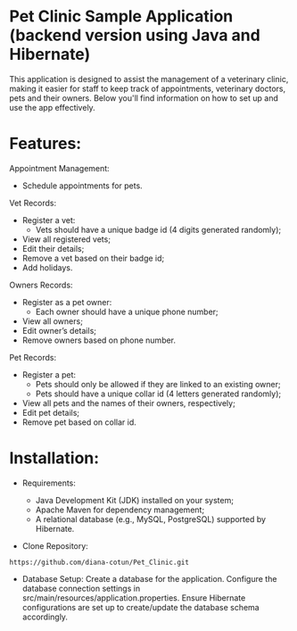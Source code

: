 # Pet Clinic Sample Application (backend version using Java and Hibernate)

This application is designed to assist the management of a veterinary clinic, making it easier for staff to keep track of appointments, veterinary doctors, pets and their owners. Below you'll find information on how to set up and use the app effectively.

# Features:

Appointment Management:
* Schedule appointments for pets.

Vet Records:
* Register a vet:
  - Vets should have a unique badge id (4 digits generated randomly);
* View all registered vets;
* Edit their details;
* Remove a vet based on their badge id;
* Add holidays. 

Owners Records:
* Register as a pet owner:
  - Each owner should have a unique phone number;
* View all owners;
* Edit owner’s details;
* Remove owners based on phone number.

Pet Records:
* Register a pet:
  - Pets should only be allowed if they are linked to an existing owner;
  - Pets should have a unique collar id (4 letters generated randomly);
* View all pets and the names of their owners, respectively;
* Edit pet details;
* Remove pet based on collar id.

# Installation:
* Requirements:
  - Java Development Kit (JDK) installed on your system;
  - Apache Maven for dependency management;
  - A relational database (e.g., MySQL, PostgreSQL) supported by Hibernate.

* Clone Repository:
```
https://github.com/diana-cotun/Pet_Clinic.git
```

* Database Setup:
Create a database for the application.
Configure the database connection settings in src/main/resources/application.properties.
Ensure Hibernate configurations are set up to create/update the database schema accordingly.





